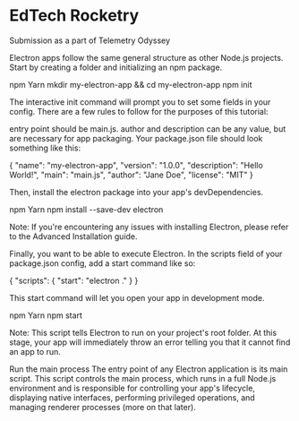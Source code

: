 # EdTech Rocketry
 Submission as a part of Telemetry Odyssey


Electron apps follow the same general structure as other Node.js projects. Start by creating a folder and initializing an npm package.

npm
Yarn
mkdir my-electron-app && cd my-electron-app
npm init

The interactive init command will prompt you to set some fields in your config. There are a few rules to follow for the purposes of this tutorial:

entry point should be main.js.
author and description can be any value, but are necessary for app packaging.
Your package.json file should look something like this:

{
  "name": "my-electron-app",
  "version": "1.0.0",
  "description": "Hello World!",
  "main": "main.js",
  "author": "Jane Doe",
  "license": "MIT"
}

Then, install the electron package into your app's devDependencies.

npm
Yarn
npm install --save-dev electron

Note: If you're encountering any issues with installing Electron, please refer to the Advanced Installation guide.

Finally, you want to be able to execute Electron. In the scripts field of your package.json config, add a start command like so:

{
  "scripts": {
    "start": "electron ."
  }
}

This start command will let you open your app in development mode.

npm
Yarn
npm start

Note: This script tells Electron to run on your project's root folder. At this stage, your app will immediately throw an error telling you that it cannot find an app to run.

Run the main process
The entry point of any Electron application is its main script. This script controls the main process, which runs in a full Node.js environment and is responsible for controlling your app's lifecycle, displaying native interfaces, performing privileged operations, and managing renderer processes (more on that later).

